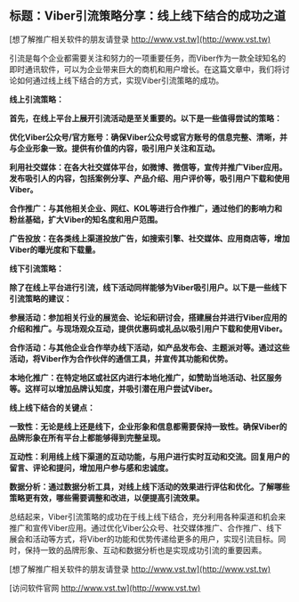 ## **标题：Viber引流策略分享：线上线下结合的成功之道**

[想了解推广相关软件的朋友请登录 http://www.vst.tw](http://www.vst.tw)

引流是每个企业都需要关注和努力的一项重要任务，而Viber作为一款全球知名的即时通讯软件，可以为企业带来巨大的商机和用户增长。在这篇文章中，我们将讨论如何通过线上线下结合的方式，实现Viber引流策略的成功。

**线上引流策略：**

**首先，在线上平台上展开引流活动是至关重要的。以下是一些值得尝试的策略：**

**优化Viber公众号/官方账号：确保Viber公众号或官方账号的信息完整、清晰，并与企业形象一致。提供有价值的内容，吸引用户关注和互动。**

**利用社交媒体：在各大社交媒体平台，如微博、微信等，宣传并推广Viber应用。发布吸引人的内容，包括案例分享、产品介绍、用户评价等，吸引用户下载和使用Viber。**

**合作推广：与其他相关企业、网红、KOL等进行合作推广，通过他们的影响力和粉丝基础，扩大Viber的知名度和用户范围。**

**广告投放：在各类线上渠道投放广告，如搜索引擎、社交媒体、应用商店等，增加Viber的曝光度和下载量。**

**线下引流策略：**

**除了在线上平台进行引流，线下活动同样能够为Viber吸引用户。以下是一些线下引流策略的建议：**

**参展活动：参加相关行业的展览会、论坛和研讨会，搭建展台并进行Viber应用的介绍和推广。与现场观众互动，提供优惠码或礼品以吸引用户下载和使用Viber。**

**合作活动：与其他企业合作举办线下活动，如产品发布会、主题派对等。通过这些活动，将Viber作为合作伙伴的通信工具，并宣传其功能和优势。**

**本地化推广：在特定地区或社区内进行本地化推广，如赞助当地活动、社区服务等。这样可以增加品牌认知度，并吸引潜在用户尝试Viber。**

**线上线下结合的关键点：**

**一致性：无论是线上还是线下，企业形象和信息都需要保持一致性。确保Viber的品牌形象在所有平台上都能够得到完整呈现。**

**互动性：利用线上线下渠道的互动功能，与用户进行实时互动和交流。回复用户的留言、评论和提问，增加用户参与感和忠诚度。**

**数据分析：通过数据分析工具，对线上线下活动的效果进行评估和优化。了解哪些策略更有效，哪些需要调整和改进，以便提高引流效果。**

总结起来，Viber引流策略的成功在于线上线下结合，充分利用各种渠道和机会来推广和宣传Viber应用。通过优化Viber公众号、社交媒体推广、合作推广、线下展会和活动等方式，将Viber的功能和优势传递给更多的用户，实现引流目标。同时，保持一致的品牌形象、互动和数据分析也是实现成功引流的重要因素。

[想了解推广相关软件的朋友请登录 http://www.vst.tw](http://www.vst.tw)


[访问软件官网 http://www.vst.tw](http://www.vst.tw)
